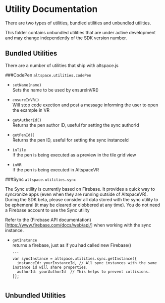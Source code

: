 Utility Documentation
====
There are two types of utilities, bundled utilities and unbundled utilities.  

This folder contains unbundled utilities that are under active development and may change independently of the SDK version number.  

## Bundled Utilities
There are a number of utilities that ship with altspace.js

###CodePen
`altspace.utilities.codePen`  

- `setName(name)`  
  Sets the name to be used by ensureInVR()  

- `ensureInVR()`  
  Will stop code exection and post a message informing the user to open the example in VR  

- `getAuthorId()`  
  Returns the pen author ID, useful for setting the sync authorId  

- `getPenId()`  
  Returns the pen ID, useful for setting the sync instanceId  

- `inTile`  
  If the pen is being executed as a preview in the tile grid view  

- `inVR`  
  If the pen is being executed in AltspaceVR  

###Sync
`altspace.utilities.sync`  

The Sync utility is currently based on Firebase. It provides a quick way to syncronize apps (even when they are running outside of AltspaceVR). During the SDK beta, please consider all data stored with the sync utility to be ephemeral (it may be cleared or clobbered at any time). You do not need a Firebase account to use the Sync utility  

Refer to the (Firebase API documentation)[https://www.firebase.com/docs/web/api/] when working with the sync instance.

- `getInstance`  
  returns a firebase, just as if you had called new Firebase()  

      ```
      var syncInstance = altspace.utilities.sync.getInstance({
      	instanceId: yourInstanceId, // All sync instances with the same instance id will share properties. 
      	authorId: yourAuthorId  // This helps to prevent collisions.
      });
      ```

## Unbundled Utilities

